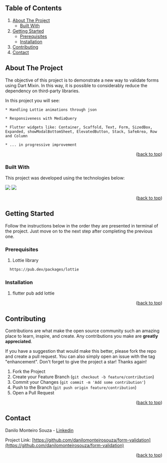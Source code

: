 <a name="readme-top"></a>

<!-- TABLE OF CONTENTS -->
  ## Table of Contents
  <ol>
    <li>
      <a href="#about-the-project">About The Project</a>
      <ul>
        <li><a href="#built-with">Built With</a></li>
      </ul>
    </li>
    <li>
      <a href="#getting-started">Getting Started</a>
      <ul>
        <li><a href="#prerequisites">Prerequisites</a></li>
        <li><a href="#installation">Installation</a></li>
      </ul>
    </li>
    <li><a href="#contributing">Contributing</a></li>
    <li><a href="#contact">Contact</a></li>
  </ol>


<!-- ABOUT THE PROJECT -->
## About The Project

The objective of this project is to demonstrate a new way to validate forms using Dart Mixin. In this way, it is possible to considerably reduce the dependency on third-party libraries.

In this project you will see:

    * Handling Lottie animations through json

    * Responsiveness with MediaQuery
    
    * Flutter widgets like: Container, Scaffold, Text, Form, SizedBox, Expanded, showModalBottomSheet, ElevatedButton, Stack, SafeArea, Row and Column
    
    * ... in progressive improvement

<p align="right">(<a href="#readme-top">back to top</a>)</p>

### Built With

This project was developed using the technologies below:

<img src="https://img.shields.io/badge/Dart-0175C2?style=for-the-badge&logo=dart&logoColor=white"/> <img src="https://img.shields.io/badge/Flutter-02569B?style=for-the-badge&logo=flutter&logoColor=white"/>

<p align="right">(<a href="#readme-top">back to top</a>)</p>

<!-- GETTING STARTED -->
## Getting Started

Follow the instructions below in the order they are presented in terminal of the project. Just move on to the next step after completing the previous one.

### Prerequisites

1. Lottie library

```sh
  https://pub.dev/packages/lottie
  ```

### Installation

1. flutter pub add lottie

<p align="right">(<a href="#readme-top">back to top</a>)</p>


<!-- CONTRIBUTING -->
## Contributing

Contributions are what make the open source community such an amazing place to learn, inspire, and create. Any contributions you make are **greatly appreciated**.

If you have a suggestion that would make this better, please fork the repo and create a pull request. You can also simply open an issue with the tag "enhancement".
Don't forget to give the project a star! Thanks again!

1. Fork the Project
2. Create your Feature Branch (`git checkout -b feature/contribution`)
3. Commit your Changes (`git commit -m 'Add some contribution'`)
4. Push to the Branch (`git push origin feature/contribution`)
5. Open a Pull Request

<p align="right">(<a href="#readme-top">back to top</a>)</p>


<!-- CONTACT -->
## Contact

Danilo Monteiro Souza - [Linkedin](linkedin.com/in/danilo-monteiro-souza-m-sc-771131a9)

Project Link: [https://github.com/danilomonteirosouza/form-validation](https://github.com/danilomonteirosouza/form-validation)

<p align="right">(<a href="#readme-top">back to top</a>)</p>
